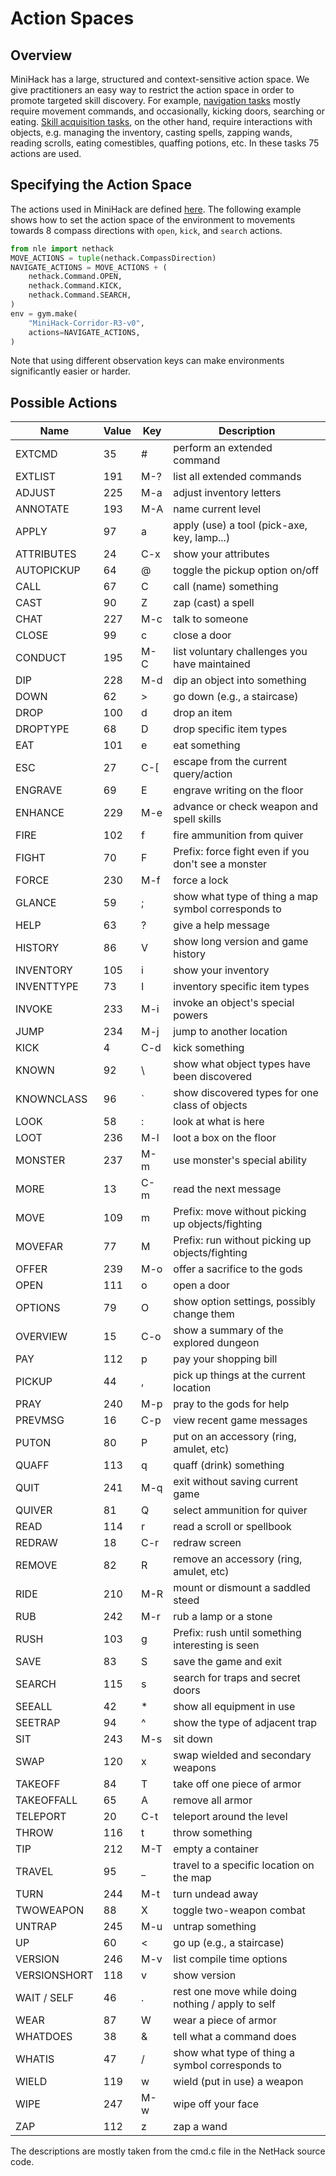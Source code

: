 # Action Spaces

## Overview

MiniHack has a large, structured and context-sensitive action space. We give practitioners an easy way to restrict the action space in order to promote targeted skill discovery.
For example, [navigation tasks](../envs/navigation/index) mostly require movement commands, and occasionally, kicking doors, searching or eating. [Skill acquisition tasks](../envs/skill/index), on the other hand, require interactions with objects, e.g. managing the inventory, casting spells, zapping wands, reading scrolls, eating comestibles, quaffing potions, etc. In these tasks 75 actions are used.

## Specifying the Action Space

The actions used in MiniHack are defined [here](https://github.com/facebookresearch/nle/blob/master/nle/nethack/actions.py). The following example shows how to set the action space of the environment to movements towards 8 compass directions with `open`, `kick`, and `search` actions.
```python
from nle import nethack
MOVE_ACTIONS = tuple(nethack.CompassDirection)
NAVIGATE_ACTIONS = MOVE_ACTIONS + (
    nethack.Command.OPEN,
    nethack.Command.KICK,
    nethack.Command.SEARCH,
)
env = gym.make(
    "MiniHack-Corridor-R3-v0",
    actions=NAVIGATE_ACTIONS,
)
```

Note that using different observation keys can make environments significantly easier or harder.

## Possible Actions

| Name       |Value|Key| Description                                     |
|------------|---|---|---------------------------------------------------|
|EXTCMD|35 |#  |perform an extended command                        |
|EXTLIST|191|M-?|list all extended commands                         |
|ADJUST|225|M-a|adjust inventory letters                           |
|ANNOTATE|193|M-A|name current level                                 |
|APPLY|97 |a  |apply (use) a tool (pick-axe, key, lamp...)        |
|ATTRIBUTES|24 |C-x|show your attributes                               |
|AUTOPICKUP|64 |@  |toggle the pickup option on/off                    |
|CALL|67 |C  |call (name) something                              |
|CAST|90 |Z  |zap (cast) a spell                                 |
|CHAT|227|M-c|talk to someone                                    |
|CLOSE|99 |c  |close a door                                       |
|CONDUCT|195|M-C|list voluntary challenges you have maintained      |
|DIP|228|M-d|dip an object into something                       |
|DOWN|62 |>  |go down (e.g., a staircase)                        |
|DROP|100|d  |drop an item                                       |
|DROPTYPE|68 |D  |drop specific item types                           |
|EAT|101|e  |eat something                                      |
|ESC|27 |C-[|escape from the current query/action               |
|ENGRAVE|69 |E  |engrave writing on the floor                       |
|ENHANCE|229|M-e|advance or check weapon and spell skills           |
|FIRE|102|f  |fire ammunition from quiver                        |
|FIGHT|70 |F  |Prefix: force fight even if you don't see a monster|
|FORCE|230|M-f|force a lock                                       |
|GLANCE|59 |;  |show what type of thing a map symbol corresponds to|
|HELP|63 |?  |give a help message                                |
|HISTORY|86 |V  |show long version and game history                 |
|INVENTORY|105|i  |show your inventory                                |
|INVENTTYPE|73 |I  |inventory specific item types                      |
|INVOKE|233|M-i|invoke an object's special powers                  |
|JUMP|234|M-j|jump to another location                           |
|KICK|4  |C-d|kick something                                     |
|KNOWN|92 |\  |show what object types have been discovered        |
|KNOWNCLASS|96 |`  |show discovered types for one class of objects     |
|LOOK|58 |:  |look at what is here                               |
|LOOT|236|M-l|loot a box on the floor                            |
|MONSTER|237|M-m|use monster's special ability                      |
|MORE|13 |C-m|read the next message                              |
|MOVE|109|m  |Prefix: move without picking up objects/fighting   |
|MOVEFAR|77 |M  |Prefix: run without picking up objects/fighting    |
|OFFER|239|M-o|offer a sacrifice to the gods                      |
|OPEN|111|o  |open a door                                        |
|OPTIONS|79 |O  |show option settings, possibly change them         |
|OVERVIEW|15 |C-o|show a summary of the explored dungeon             |
|PAY|112|p  |pay your shopping bill                             |
|PICKUP|44 |,  |pick up things at the current location             |
|PRAY|240|M-p|pray to the gods for help                          |
|PREVMSG|16 |C-p|view recent game messages                          |
|PUTON|80 |P  |put on an accessory (ring, amulet, etc)            |
|QUAFF|113|q  |quaff (drink) something                            |
|QUIT|241|M-q|exit without saving current game                   |
|QUIVER|81 |Q  |select ammunition for quiver                       |
|READ|114|r  |read a scroll or spellbook                         |
|REDRAW|18 |C-r|redraw screen                                      |
|REMOVE|82 |R  |remove an accessory (ring, amulet, etc)            |
|RIDE|210|M-R|mount or dismount a saddled steed                  |
|RUB|242|M-r|rub a lamp or a stone                              |
|RUSH|103|g  |Prefix: rush until something interesting is seen   |
|SAVE|83 |S  |save the game and exit                             |
|SEARCH|115|s  |search for traps and secret doors                  |
|SEEALL|42 |*  |show all equipment in use                          |
|SEETRAP|94 |^  |show the type of adjacent trap                     |
|SIT|243|M-s|sit down                                           |
|SWAP|120|x  |swap wielded and secondary weapons                 |
|TAKEOFF|84 |T  |take off one piece of armor                        |
|TAKEOFFALL|65 |A  |remove all armor                                   |
|TELEPORT|20 |C-t|teleport around the level                          |
|THROW|116|t  |throw something                                    |
|TIP|212|M-T|empty a container                                  |
|TRAVEL|95 |_  |travel to a specific location on the map           |
|TURN|244|M-t|turn undead away                                   |
|TWOWEAPON|88 |X  |toggle two-weapon combat                           |
|UNTRAP|245|M-u|untrap something                                   |
|UP|60 |<  |go up (e.g., a staircase)                          |
|VERSION|246|M-v|list compile time options                          |
|VERSIONSHORT|118|v  |show version                                       |
|WAIT / SELF|46 |.  |rest one move while doing nothing / apply to self  |
|WEAR|87 |W  |wear a piece of armor                              |
|WHATDOES|38 |&  |tell what a command does                           |
|WHATIS|47 |/  |show what type of thing a symbol corresponds to    |
|WIELD|119|w  |wield (put in use) a weapon                        |
|WIPE|247|M-w|wipe off your face                                 |
|ZAP|112|z  |zap a wand                                         |

The descriptions are mostly taken from the cmd.c file in the NetHack source code.